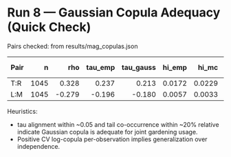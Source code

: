 # Run 8 — Gaussian Copula Adequacy (Quick Check)

Pairs checked: from results/mag_copulas.json

| Pair | n | rho | tau_emp | tau_gauss | hi_emp | hi_mc | lo_emp | lo_mc | CV logc/obs |
|------|---:|----:|--------:|----------:|-------:|------:|-------:|------:|------------:|
| T:R | 1045 | 0.328 | 0.237 | 0.213 | 0.0172 | 0.0229 | 0.0287 | 0.0223 | 0.0494 |
| L:M | 1045 | -0.279 | -0.196 | -0.180 | 0.0057 | 0.0033 | 0.0010 | 0.0034 | 0.0386 |

Heuristics:
- tau alignment within ~0.05 and tail co-occurrence within ~20% relative indicate Gaussian copula is adequate for joint gardening usage.
- Positive CV log-copula per-observation implies generalization over independence.
